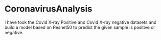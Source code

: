 # CoronavirusAnalysis
I have took the Covid X-ray Positive and Covid X-ray negative datasets and build a model based on Resnet50 to predict the given sample is positive or negative.

